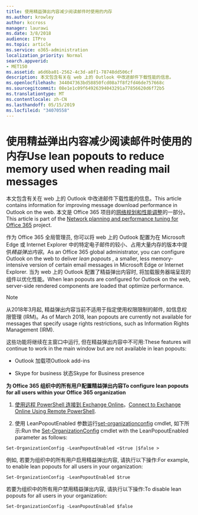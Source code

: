```yaml
---
title: 使用精益弹出内容减少阅读邮件时使用的内存
ms.author: krowley
author: kccross
manager: laurawi
ms.date: 3/8/2018
audience: ITPro
ms.topic: article
ms.service: o365-administration
localization_priority: Normal
search.appverid:
- MET150
ms.assetid: a6d6ba01-2562-4c3d-a8f1-78748dd506cf
description: 本文包含有关在 web 上的 Outlook 中改进邮件下载性能的信息。
ms.openlocfilehash: 344047363bd58850fcd08a7f8f2fd46de757668c
ms.sourcegitcommit: 08e1e1c09f64926394043291a77856620d6f72b5
ms.translationtype: MT
ms.contentlocale: zh-CN
ms.lasthandoff: 05/15/2019
ms.locfileid: "34070558"
---
```

# <a name="use-lean-popouts-to-reduce-memory-used-when-reading-mail-messages"></a><span data-ttu-id="0cc7f-103">使用精益弹出内容减少阅读邮件时使用的内存</span><span class="sxs-lookup"><span data-stu-id="0cc7f-103">Use lean popouts to reduce memory used when reading mail messages</span></span>

<span data-ttu-id="0cc7f-104">本文包含有关在 web 上的 Outlook 中改进邮件下载性能的信息。</span><span class="sxs-lookup"><span data-stu-id="0cc7f-104">This article contains information for improving message download performance in Outlook on the web.</span></span> <span data-ttu-id="0cc7f-105">本文是 Office 365 项目的[网络规划和性能调整](https://aka.ms/tune)的一部分。</span><span class="sxs-lookup"><span data-stu-id="0cc7f-105">This article is part of the [Network planning and performance tuning for Office 365](https://aka.ms/tune) project.</span></span>
   
<span data-ttu-id="0cc7f-106">作为 Office 365 全局管理员, 你可以将 web 上的 Outlook 配置为在 Microsoft Edge 或 Internet Explorer 中的特定电子邮件的较小、占用大量内存的版本中提供*精益弹出内容*。</span><span class="sxs-lookup"><span data-stu-id="0cc7f-106">As an Office 365 global administrator, you can configure Outlook on the web to deliver  *lean popouts*  , a smaller, less memory-intensive version of certain email messages in Microsoft Edge or Internet Explorer.</span></span> <span data-ttu-id="0cc7f-107">当为 web 上的 Outlook 配置了精益弹出内容时, 将加载服务器端呈现的组件以优化性能。</span><span class="sxs-lookup"><span data-stu-id="0cc7f-107">When lean popouts are configured for Outlook on the web, server-side rendered components are loaded that optimize performance.</span></span> 
  
> [!NOTE]
> <span data-ttu-id="0cc7f-108">从2018年3月起, 精益弹出内容当前不适用于指定使用权限限制的邮件, 如信息权限管理 (IRM)。</span><span class="sxs-lookup"><span data-stu-id="0cc7f-108">As of March 2018, lean popouts are currently not available for messages that specify usage rights restrictions, such as Information Rights Management (IRM).</span></span> 
  
<span data-ttu-id="0cc7f-109">这些功能将继续在主窗口中运行, 但在精益弹出内容中不可用:</span><span class="sxs-lookup"><span data-stu-id="0cc7f-109">These features will continue to work in the main window but are not available in lean popouts:</span></span>
  
- <span data-ttu-id="0cc7f-110">Outlook 加载项</span><span class="sxs-lookup"><span data-stu-id="0cc7f-110">Outlook add-ins</span></span>
    
- <span data-ttu-id="0cc7f-111">Skype for business 状态</span><span class="sxs-lookup"><span data-stu-id="0cc7f-111">Skype for Business presence</span></span>
    
 <span data-ttu-id="0cc7f-112">**为 Office 365 组织中的所有用户配置精益弹出内容**</span><span class="sxs-lookup"><span data-stu-id="0cc7f-112">**To configure lean popouts for all users within your Office 365 organization**</span></span>
  
1. <span data-ttu-id="0cc7f-113">[使用远程 PowerShell 连接到 Exchange Online](http://technet.microsoft.com/library/jj984289%28v=exchg.150%29.aspx )。</span><span class="sxs-lookup"><span data-stu-id="0cc7f-113">[Connect to Exchange Online Using Remote PowerShell](http://technet.microsoft.com/library/jj984289%28v=exchg.150%29.aspx ).</span></span>
    
2. <span data-ttu-id="0cc7f-114">使用 LeanPopoutEnabled 参数运行[set-organizationconfig](https://technet.microsoft.com/library/aa997443%28v=exchg.160%29.aspx) cmdlet, 如下所示:</span><span class="sxs-lookup"><span data-stu-id="0cc7f-114">Run the [Set-OrganizationConfig](https://technet.microsoft.com/library/aa997443%28v=exchg.160%29.aspx) cmdlet with the LeanPopoutEnabled parameter as follows:</span></span> 
    
  ```
  Set-OrganizationConfig -LeanPopoutEnabled <$true |$false >
  ```

  <span data-ttu-id="0cc7f-115">例如, 若要为组织中的所有用户启用精益弹出内容, 请执行以下操作:</span><span class="sxs-lookup"><span data-stu-id="0cc7f-115">For example, to enable lean popouts for all users in your organization:</span></span>
    
  ```
  Set-OrganizationConfig -LeanPopoutEnabled $true
  ```

  <span data-ttu-id="0cc7f-116">若要为组织中的所有用户禁用精益弹出内容, 请执行以下操作:</span><span class="sxs-lookup"><span data-stu-id="0cc7f-116">To disable lean popouts for all users in your organization:</span></span>
    
  ```
  Set-OrganizationConfig -LeanPopoutEnabled $false
  ```



